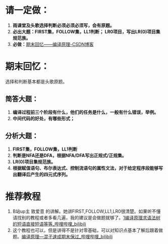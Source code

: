 #  请一定做：

1. **雨课堂及头歌选择判断必须必须必须写，会有原题。**
2. **必出大题：FIRST集，FOLLOW集，LL1判断； LR0项目，写出LR(0)项目集规范族。**
3. **必做：**[期末回忆——编译原理-CSDN博客](https://blog.csdn.net/m0_72619231/article/details/140035938?spm=1001.2014.3001.5506)



# 期末回忆：

选择和判断基本都是头歌原题。

## 简答大题：

1. **编译过程前三个阶段有什么，他们的任务是什么，一般有什么错误，举例。**
2. **中间代码的好处，有哪些形式；**

## 分析大题：

1. **FIRST集，FOLLOW集，LL1判断**
2. **判断是NFA还是DFA，根据NFA/DFA写出正规式/正规集。**
3. **LR(0)项目集规范族。**
4. **根据赋值语句、布尔表达式、控制流语句的属性文法，对于给定程序段能够写出翻译后产生的四元式序列。**

# 推荐教程

1. B站up主 致爱意 的讲解。她讲FIRST,FOLLOW,LL1,LR0很清楚。如果听不懂请找别的教程或者多看几遍，我的建议是会做题就够了。[1编译原理求语法树的短语直接短语等等_哔哩哔哩_bilibili](https://www.bilibili.com/video/BV12a41167j9?spm_id_from=333.788.videopod.sections&vd_source=22c5f1045a5fe48af5260bc299d2a6cb)
2. 这个教程也可以，但是讲得不是针对零基础，可以对知识点基本了解后跟着做题。[编译原理—混子速成期末保过_哔哩哔哩_bilibili](https://www.bilibili.com/video/BV1ft4y1X7p6/?spm_id_from=333.999.0.0&vd_source=22c5f1045a5fe48af5260bc299d2a6cb)